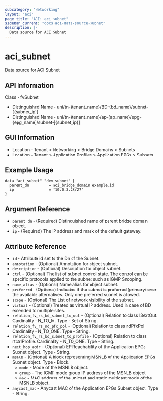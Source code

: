 ```yaml
---
subcategory: "Networking"
layout: "aci"
page_title: "ACI: aci_subnet"
sidebar_current: "docs-aci-data-source-subnet"
description: |-
  Data source for ACI Subnet
---
```


# aci_subnet

Data source for ACI Subnet

## API Information
Class - fvSubnet
- Distinguished Name - uni/tn-{tenant_name}/BD-{bd_name}/subnet-[{subnet_ip}]
- Distinguished Name - uni/tn-{tenant_name}/ap-{ap_name}/epg-{epg_name}/subnet-[{subnet_ip}]

## GUI Information
- Location - Tenant > Networking > Bridge Domains > Subnets
- Location - Tenant > Application Profiles > Application EPGs > Subnets

## Example Usage

```hcl
data "aci_subnet" "dev_subnet" {
  parent_dn         = aci_bridge_domain.example.id
  ip                = "10.0.3.28/27"
}
```

## Argument Reference

- `parent_dn` - (Required) Distinguished name of parent bridge domain object.
- `ip` - (Required) The IP address and mask of the default gateway.

## Attribute Reference

- `id` - Attribute id set to the Dn of the Subnet.
- `annotation` - (Optional) Annotation for object subnet.
- `description` - (Optional) Description for object subnet.
- `ctrl` - (Optional) The list of subnet control state. The control can be specific protocols applied to the subnet such as IGMP Snooping.
- `name_alias` - (Optional) Name alias for object subnet.
- `preferred` - (Optional) Indicates if the subnet is preferred (primary) over the available alternatives. Only one preferred subnet is allowed.
- `scope` - (Optional) The List of network visibility of the subnet.
- `virtual` - (Optional) Treated as virtual IP address. Used in case of BD extended to multiple sites.
- `relation_fv_rs_bd_subnet_to_out` - (Optional) Relation to class l3extOut. Cardinality - N_TO_M. Type - Set of String.
- `relation_fv_rs_nd_pfx_pol` - (Optional) Relation to class ndPfxPol. Cardinality - N_TO_ONE. Type - String.
- `relation_fv_rs_bd_subnet_to_profile` - (Optional) Relation to class rtctrlProfile. Cardinality - N_TO_ONE. Type - String.
- `next_hop_addr` - (Optional) EP Reachability of the Application EPGs Subnet object. Type - String.
- `msnlb` - (Optional) A block representing MSNLB of the Application EPGs Subnet object. Type - Block.
   - `mode` - Mode of the MSNLB object.
   - `group` - The IGMP mode group IP address of the MSNLB object.
   - `mac` - MAC address of the unicast and static multicast mode of the MSNLB object.
- `anycast_mac` - Anycast MAC of the Application EPGs Subnet object. Type - String.